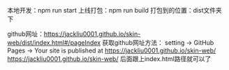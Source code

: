 

本地开发：npm run start
上线打包：npm run build
打包到的位置：dist文件夹下

github网址：https://jackliu0001.github.io/skin-web/dist/index.html#/pageIndex
获取github网址方法：
setting -> GitHub Pages -> Your site is published at https://jackliu0001.github.io/skin-web/
https://jackliu0001.github.io/skin-web/  后面跟上index.html路径就可以了

    
   